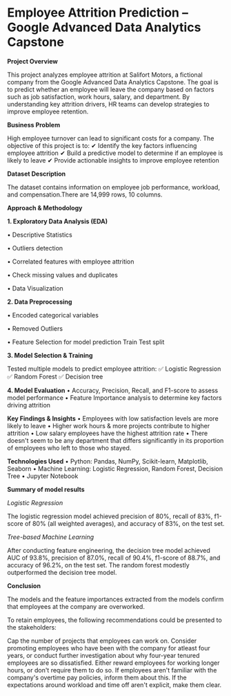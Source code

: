 # Employee Attrition Prediction – Google Advanced Data Analytics Capstone

**Project Overview**

This project analyzes employee attrition at Salifort Motors, a fictional company from the Google Advanced Data Analytics Capstone. The goal is to predict whether an employee will leave the company based on factors such as job satisfaction, work hours, salary, and department. By understanding key attrition drivers, HR teams can develop strategies to improve employee retention.

**Business Problem**

High employee turnover can lead to significant costs for a company. The objective of this project is to:
✔ Identify the key factors influencing employee attrition
✔ Build a predictive model to determine if an employee is likely to leave
✔ Provide actionable insights to improve employee retention

**Dataset Description**

The dataset contains information on employee job performance, workload, and compensation.There are 14,999 rows, 10 columns.


**Approach & Methodology**

**1. Exploratory Data Analysis (EDA)**

• Descriptive Statistics

• Outliers detection	

• Correlated features with employee attrition

• Check missing values and duplicates

• Data Visualization

**2. Data Preprocessing**

• Encoded categorical variables 

• Removed Outliers

• Feature Selection for model prediction Train Test split

**3. Model Selection & Training**

Tested multiple models to predict employee attrition:
✅ Logistic Regression
✅ Random Forest 
✅ Decision tree

**4. Model Evaluation**
	•	Accuracy, Precision, Recall, and F1-score to assess model performance
	•	Feature Importance analysis to determine key factors driving attrition

**Key Findings & Insights**
	•	Employees with low satisfaction levels are more likely to leave
	•	Higher work hours & more projects contribute to higher attrition
	•	Low salary employees have the highest attrition rate
	•	There doesn't seem to be any department that differs significantly in its proportion of employees who left to those who stayed.

**Technologies Used**
	•	Python: Pandas, NumPy, Scikit-learn, Matplotlib, Seaborn
	•	Machine Learning: Logistic Regression, Random Forest, Decision Tree
	•	Jupyter Notebook
	

**Summary of model results**

_Logistic Regression_

The logistic regression model achieved precision of 80%, recall of 83%, f1-score of 80% (all weighted averages), and accuracy of 83%, on the test set.

_Tree-based Machine Learning_

After conducting feature engineering, the decision tree model achieved AUC of 93.8%, precision of 87.0%, recall of 90.4%, f1-score of 88.7%, and accuracy of 96.2%, on the test set. The random forest modestly outperformed the decision tree model.

**Conclusion**

The models and the feature importances extracted from the models confirm that employees at the company are overworked.

To retain employees, the following recommendations could be presented to the stakeholders:

Cap the number of projects that employees can work on.
Consider promoting employees who have been with the company for atleast four years, or conduct further investigation about why four-year tenured employees are so dissatisfied.
Either reward employees for working longer hours, or don't require them to do so.
If employees aren't familiar with the company's overtime pay policies, inform them about this. If the expectations around workload and time off aren't explicit, make them clear.
